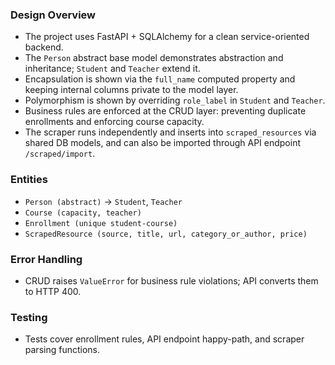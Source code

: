 ### Design Overview

- The project uses FastAPI + SQLAlchemy for a clean service-oriented backend.
- The `Person` abstract base model demonstrates abstraction and inheritance; `Student` and `Teacher` extend it.
- Encapsulation is shown via the `full_name` computed property and keeping internal columns private to the model layer.
- Polymorphism is shown by overriding `role_label` in `Student` and `Teacher`.
- Business rules are enforced at the CRUD layer: preventing duplicate enrollments and enforcing course capacity.
- The scraper runs independently and inserts into `scraped_resources` via shared DB models, and can also be imported through API endpoint `/scraped/import`.

### Entities

- `Person (abstract)` -> `Student`, `Teacher`
- `Course (capacity, teacher)`
- `Enrollment (unique student-course)`
- `ScrapedResource (source, title, url, category_or_author, price)`

### Error Handling

- CRUD raises `ValueError` for business rule violations; API converts them to HTTP 400.

### Testing

- Tests cover enrollment rules, API endpoint happy-path, and scraper parsing functions.